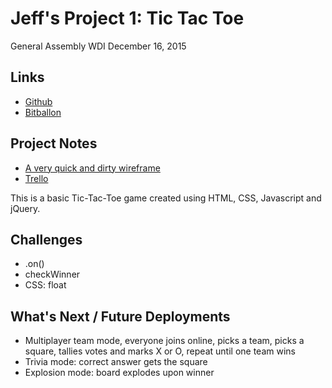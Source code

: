 # Jeff's Project 1: Tic Tac Toe
General Assembly WDI December 16, 2015

## Links
* [Github](https://github.com/jrc00/project-1-tic-tac-toe)
* [Bitballon](http://jc-tictactoe.bitballoon.com/)

## Project Notes
* [A very quick and dirty wireframe](https://www.evernote.com/l/AAiicypCIchHeI3aNURGn1wDCnxL4ApagX8)
* [Trello]()

This is a basic Tic-Tac-Toe game created using HTML, CSS, Javascript and jQuery.

## Challenges
* .on()
* checkWinner
* CSS: float

## What's Next / Future Deployments
* Multiplayer team mode, everyone joins online, picks a team, picks a square, tallies votes and marks X or O, repeat until one team wins
* Trivia mode: correct answer gets the square
* Explosion mode: board explodes upon winner

